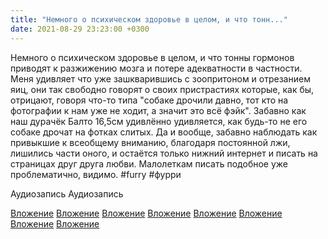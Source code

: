 ```yaml
---
title: "Немного о психическом здоровье в целом, и что тонн..."
date: 2021-08-29 23:23:00 +0300
---
```


Немного о психическом здоровье в целом, и что тонны гормонов приводят к разжижению мозга и потере адекватности в частности.
Меня удивляет что уже зашкварившись с зоопритоном и отрезанием яиц, они так свободно говорят о своих пристрастиях которые, как бы, отрицают, говоря что-то типа "собаке дрочили давно, тот кто на фотографии к нам уже не ходит, а значит это всё фэйк".
Забавно как наш дурачёк Балто 16,5см удивлённо удивляется, как будь-то не его собаке дрочат на фотках слитых.
Да и вообще, забавно наблюдать как привыкшие к всеобщему вниманию, благодаря постоянной лжи, лишились части оного, и остаётся только нижний интернет и писать на страницах друг друга любви. Малолеткам писать подобное уже проблематично, видимо.
#furry #фурри


Аудиозапись
Аудиозапись

[Вложение](https://vk.com/photo41076938_457247607)
[Вложение](https://vk.com/photo41076938_457247608)
[Вложение](https://vk.com/photo41076938_457247609)
[Вложение](https://vk.com/photo41076938_457247610)
[Вложение](https://vk.com/photo41076938_457247611)
[Вложение](https://vk.com/photo41076938_457247612)
[Вложение](https://vk.com/photo41076938_457247613)
[Вложение](https://vk.com/photo41076938_457247614)
